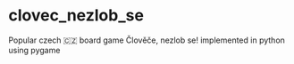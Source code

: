 # clovec_nezlob_se
Popular czech 🇨🇿 board game Člověče, nezlob se! implemented in python using pygame

